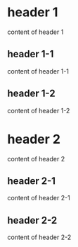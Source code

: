 # header 1
content of header 1

## header 1-1
content of header 1-1

## header 1-2
content of header 1-2


# header 2
content of header 2

## header 2-1
content of header 2-1

## header 2-2
content of header 2-2
